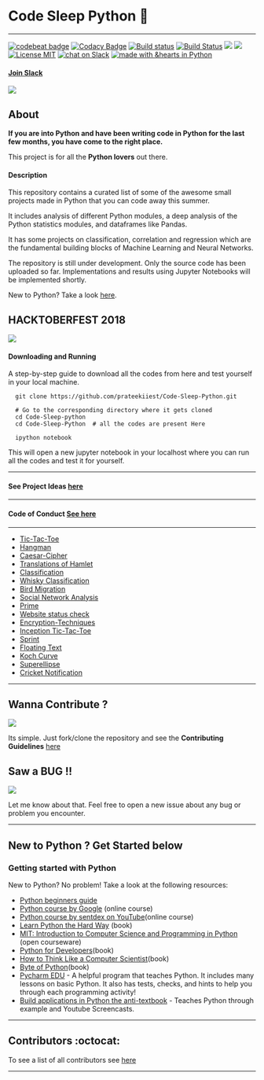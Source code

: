 # Code Sleep Python :snake:

-------------------------------------------------

[![codebeat badge](https://codebeat.co/badges/d22e7b1f-d101-47c4-a866-a843459e516c)](https://codebeat.co/projects/github-com-prateekiiest-code-sleep-python-master)
[![Codacy Badge](https://api.codacy.com/project/badge/Grade/8a2a1adf12034f0ab92d99dac6da7ef8)](https://www.codacy.com/app/prateekkol21/Code-Sleep-Python?utm_source=github.com&utm_medium=referral&utm_content=prateekiiest/Code-Sleep-Python&utm_campaign=badger)
[![Build status](https://ci.appveyor.com/api/projects/status/ugq1vwa8045p307g?svg=true)](https://ci.appveyor.com/project/prateekiiest/code-sleep-python)
[![Build Status](https://travis-ci.org/prateekiiest/Code-Sleep-Python.svg?branch=master)](https://travis-ci.org/prateekiiest/Code-Sleep-Python)
<img src="https://opencollective.com/code-sleep-python/tiers/sponsor/badge.svg?label=sponsor&color=brightgreen" />
<img src="https://opencollective.com/code-sleep-python/tiers/backer/badge.svg?label=backer&color=brightgreen" />
[![License MIT](https://img.shields.io/badge/License-MIT-yellow.svg)](https://github.com/prateekiiest/Code-Sleep-Python/blob/master/LICENSE)
[![chat on Slack](https://img.shields.io/badge/chat%20on%20-Slack-blue.svg)](https://join.slack.com/t/code-sleep-python/shared_invite/enQtMzE0NTIwNzY0MTM1LWFhNGY0NWQ0MDIxNjZmMzgyMzlhOTk3YTY4YjQwNjJmOGIyMTZiNzA4MzkwZWE0ZjgyOWQ2MmMzMWJlMDExMjY)
[![made with &hearts in Python](https://img.shields.io/badge/made%20with%20%E2%9D%A4%20in-Python-red.svg)](http://shields.io/#your-badge)



#### [Join Slack](https://join.slack.com/t/code-sleep-python/shared_invite/enQtMzE0NTIwNzY0MTM1LTY2ZDYwMmNiMzM1MDNjMjQzZTcwNGY0YmFjZjczNjIzNmNkZjk3ZTlhOWQyNWUxZjNmMjMxOTM1ODFmYTBjNzE)

![](codesleeppython.png)


## About

**If you are into Python and have been writing code in Python for the last few months, you have come to the right place.**

This project is for all the **Python lovers** out there.

#### Description
This repository contains a curated list of some of the awesome small projects made in Python that you can code away this summer.

It includes analysis of different Python modules, a deep analysis of the Python statistics modules, and dataframes like Pandas.

It has some projects on classification, correlation and regression which are the fundamental building blocks of Machine Learning and Neural Networks.

The repository is still under development. Only the source code has been uploaded so far. Implementations and results using Jupyter Notebooks will be implemented shortly.

New to Python? Take a look [here](https://github.com/prateekiiest/Code-Sleep-Python#getting-started-with-python).


## HACKTOBERFEST 2018

![](https://raw.githubusercontent.com/prateekiiest/Code-Sleep-Python/master/Screenshot%20(190).png)


#### Downloading and Running

A step-by-step guide to download all the codes from here and test yourself in your local machine.

```
  git clone https://github.com/prateekiiest/Code-Sleep-Python.git
  
  # Go to the corresponding directory where it gets cloned
  cd Code-Sleep-python
  cd Code-Sleep-Python  # all the codes are present Here

  ipython notebook

```
This will open a new jupyter notebook in your localhost where you can run all the codes and test it for yourself.

----------------------------------------------


#### See Project Ideas [here](https://github.com/prateekiiest/Code-Sleep-Python/wiki/Winter-of-Code-Project)

----------------------------------------------------

#### Code of Conduct [See here](https://github.com/prateekiiest/Code-Sleep-Python/blob/master/CODE_OF_CONDUCT.md)


-----------------------------------

* [Tic-Tac-Toe](https://github.com/prateekiiest/Code-Sleep-Python/blob/master/Code-Sleep-Python/tic-tac-toe)
* [Hangman](https://github.com/prateekiiest/Code-Sleep-Python/blob/master/Code-Sleep-Python/Hangman)
* [Caesar-Cipher](https://github.com/prateekiiest/Code-Sleep-Python/blob/master/Code-Sleep-Python/Caesar-cipher)
* [Translations of Hamlet](https://github.com/prateekiiest/Code-Sleep-Python/blob/master/Code-Sleep-Python/translation_hamlet)
* [Classification](https://github.com/prateekiiest/Code-Sleep-Python/blob/master/Code-Sleep-Python/Classification)
* [Whisky Classification](https://github.com/prateekiiest/Code-Sleep-Python/blob/master/Code-Sleep-Python/whisky_classification)
* [Bird Migration](https://github.com/prateekiiest/Code-Sleep-Python/blob/master/Code-Sleep-Python/Bird_migration)
* [Social Network Analysis](https://github.com/prateekiiest/Code-Sleep-Python/blob/master/Code-Sleep-Python/social_network)
* [Prime](https://github.com/prateekiiest/Code-Sleep-Python/blob/master/Code-Sleep-Python/Prime)
* [Website status check](https://github.com/prateekiiest/Code-Sleep-Python/blob/master/Code-Sleep-Python/website_status_check)
* [Encryption-Techniques](https://github.com/prateekiiest/Code-Sleep-Python/blob/master/Code-Sleep-Python/Encryption-Techniques)
* [Inception Tic-Tac-Toe](https://github.com/prateekiiest/Code-Sleep-Python/blob/master/Code-Sleep-Python/Inception%20TicTacToe)
* [Sprint](https://github.com/prateekiiest/Code-Sleep-Python/blob/master/Code-Sleep-Python/Sprint)
* [Floating Text](https://github.com/prateekiiest/Code-Sleep-Python/blob/master/Code-Sleep-Python/floating_text)
* [Koch Curve](https://github.com/prateekiiest/Code-Sleep-Python/blob/master/Code-Sleep-Python/Koch%20Curve)
* [Superellipse](https://github.com/prateekiiest/Code-Sleep-Python/blob/master/Code-Sleep-Python/Superellipse)
* [Cricket Notification](https://github.com/prateekiiest/Code-Sleep-Python/blob/master/Code-Sleep-Python/Cricket_Notification)


-----------------------------------------------------


## Wanna Contribute ?

![](https://raw.githubusercontent.com/prateekiiest/Code-Sleep-Python/master/contribute.jpg)

Its simple. Just fork/clone the repository and see the **Contributing Guidelines** [here](https://github.com/prateekiiest/Code-Sleep-Python/blob/master/CONTRIBUTING.md)

## Saw a BUG !!

![](https://2shopper.files.wordpress.com/2013/08/ace-ventura-jim-carrey-funny.jpg)

Let me know about that. Feel free to open a new issue about any bug or problem you encounter.




----------------------------------------------------

## New to Python ? Get Started below

### Getting started with Python

New to Python? No problem! Take a look at the following resources:

- [Python beginners guide](https://wiki.python.org/moin/BeginnersGuide)
- [Python course by Google](https://developers.google.com/edu/python/) (online course)
- [Python course by sentdex on YouTube](https://www.youtube.com/playlist?list=PLQVvvaa0QuDe8XSftW-RAxdo6OmaeL85M)(online course)
- [Learn Python the Hard Way](https://learnpythonthehardway.org/book/) (book)
- [MIT: Introduction to Computer Science and Programming in Python](https://ocw.mit.edu/courses/electrical-engineering-and-computer-science/6-0001-introduction-to-computer-science-and-programming-in-python-fall-2016/) (open courseware)
- [Python for Developers](http://ricardoduarte.github.io/python-for-developers/)(book)
- [How to Think Like a Computer Scientist](http://openbookproject.net/thinkcs/python/english3e/)(book)
- [Byte of Python](https://python.swaroopch.com/)(book)
- [Pycharm EDU](https://www.jetbrains.com/pycharm-edu/) - A helpful program that teaches Python. It includes many lessons on basic Python. It also has tests, checks, and hints to help you through each programming activity!
- [Build applications in Python the anti-textbook](https://github.com/thewhitetulip/build-app-with-python-antitextbook/) - Teaches Python through example and Youtube Screencasts.

--------------------------------------

## Contributors :octocat:

To see a list of all contributors see [here](https://github.com/prateekiiest/Code-Sleep-Python/blob/master/CONTRIBUTORS.md)

--------------------------
